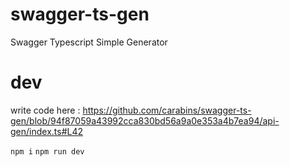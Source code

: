 # swagger-ts-gen
Swagger Typescript Simple Generator

# dev


write code here : 
https://github.com/carabins/swagger-ts-gen/blob/94f87059a43992cca830bd56a9a0e353a4b7ea94/api-gen/index.ts#L42

`npm i`
`npm run dev`
